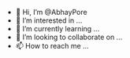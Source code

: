 - 👋 Hi, I’m @AbhayPore
- 👀 I’m interested in ...
- 🌱 I’m currently learning ...
- 💞️ I’m looking to collaborate on ...
- 📫 How to reach me ...

<!---
AbhayPore/AbhayPore is a ✨ special ✨ repository because its `README.md` (this file) appears on your GitHub profile.
You can click the Preview link to take a look at your changes.
--->
